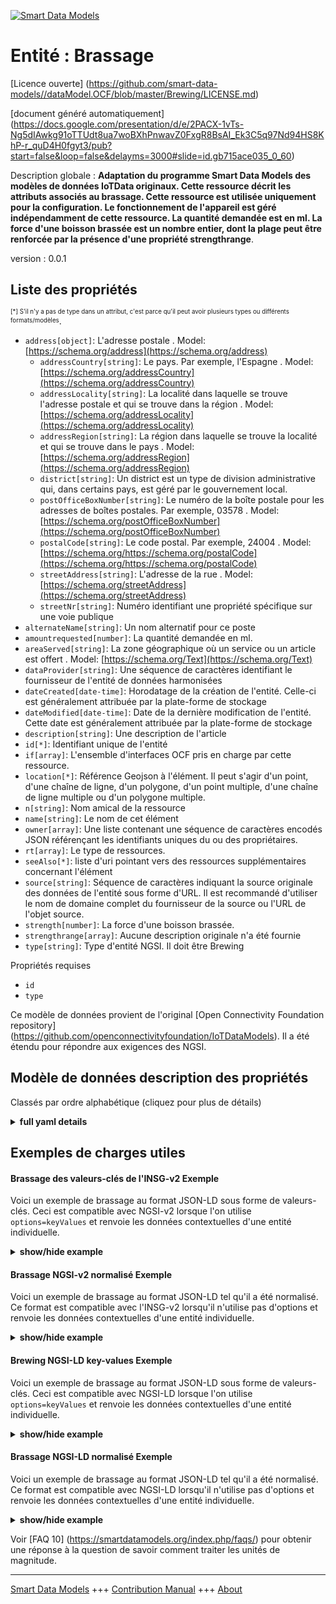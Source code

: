 <!-- 10-Header -->  
[![Smart Data Models](https://smartdatamodels.org/wp-content/uploads/2022/01/SmartDataModels_logo.png "Logo")](https://smartdatamodels.org)  
Entité : Brassage  
=================<!-- /10-Header -->  
<!-- 15-License -->  
[Licence ouverte] (https://github.com/smart-data-models//dataModel.OCF/blob/master/Brewing/LICENSE.md)  
[document généré automatiquement] (https://docs.google.com/presentation/d/e/2PACX-1vTs-Ng5dIAwkg91oTTUdt8ua7woBXhPnwavZ0FxgR8BsAI_Ek3C5q97Nd94HS8KhP-r_quD4H0fgyt3/pub?start=false&loop=false&delayms=3000#slide=id.gb715ace035_0_60)  
<!-- /15-License -->  
<!-- 20-Description -->  
Description globale : **Adaptation du programme Smart Data Models des modèles de données IoTData originaux. Cette ressource décrit les attributs associés au brassage. Cette ressource est utilisée uniquement pour la configuration. Le fonctionnement de l'appareil est géré indépendamment de cette ressource. La quantité demandée est en ml. La force d'une boisson brassée est un nombre entier, dont la plage peut être renforcée par la présence d'une propriété strengthrange**.  
version : 0.0.1  
<!-- /20-Description -->  
<!-- 30-PropertiesList -->  

## Liste des propriétés  

<sup><sub>[*] S'il n'y a pas de type dans un attribut, c'est parce qu'il peut avoir plusieurs types ou différents formats/modèles</sub></sup>.  
- `address[object]`: L'adresse postale  . Model: [https://schema.org/address](https://schema.org/address)	- `addressCountry[string]`: Le pays. Par exemple, l'Espagne  . Model: [https://schema.org/addressCountry](https://schema.org/addressCountry)  
	- `addressLocality[string]`: La localité dans laquelle se trouve l'adresse postale et qui se trouve dans la région  . Model: [https://schema.org/addressLocality](https://schema.org/addressLocality)  
	- `addressRegion[string]`: La région dans laquelle se trouve la localité et qui se trouve dans le pays  . Model: [https://schema.org/addressRegion](https://schema.org/addressRegion)  
	- `district[string]`: Un district est un type de division administrative qui, dans certains pays, est géré par le gouvernement local.    
	- `postOfficeBoxNumber[string]`: Le numéro de la boîte postale pour les adresses de boîtes postales. Par exemple, 03578  . Model: [https://schema.org/postOfficeBoxNumber](https://schema.org/postOfficeBoxNumber)  
	- `postalCode[string]`: Le code postal. Par exemple, 24004  . Model: [https://schema.org/https://schema.org/postalCode](https://schema.org/https://schema.org/postalCode)  
	- `streetAddress[string]`: L'adresse de la rue  . Model: [https://schema.org/streetAddress](https://schema.org/streetAddress)  
	- `streetNr[string]`: Numéro identifiant une propriété spécifique sur une voie publique    
- `alternateName[string]`: Un nom alternatif pour ce poste  - `amountrequested[number]`: La quantité demandée en ml.  - `areaServed[string]`: La zone géographique où un service ou un article est offert  . Model: [https://schema.org/Text](https://schema.org/Text)- `dataProvider[string]`: Une séquence de caractères identifiant le fournisseur de l'entité de données harmonisées  - `dateCreated[date-time]`: Horodatage de la création de l'entité. Celle-ci est généralement attribuée par la plate-forme de stockage  - `dateModified[date-time]`: Date de la dernière modification de l'entité. Cette date est généralement attribuée par la plate-forme de stockage  - `description[string]`: Une description de l'article  - `id[*]`: Identifiant unique de l'entité  - `if[array]`: L'ensemble d'interfaces OCF pris en charge par cette ressource.  - `location[*]`: Référence Geojson à l'élément. Il peut s'agir d'un point, d'une chaîne de ligne, d'un polygone, d'un point multiple, d'une chaîne de ligne multiple ou d'un polygone multiple.  - `n[string]`: Nom amical de la ressource  - `name[string]`: Le nom de cet élément  - `owner[array]`: Une liste contenant une séquence de caractères encodés JSON référençant les identifiants uniques du ou des propriétaires.  - `rt[array]`: Le type de ressources.  - `seeAlso[*]`: liste d'uri pointant vers des ressources supplémentaires concernant l'élément  - `source[string]`: Séquence de caractères indiquant la source originale des données de l'entité sous forme d'URL. Il est recommandé d'utiliser le nom de domaine complet du fournisseur de la source ou l'URL de l'objet source.  - `strength[number]`: La force d'une boisson brassée.  - `strengthrange[array]`: Aucune description originale n'a été fournie  - `type[string]`: Type d'entité NGSI. Il doit être Brewing  <!-- /30-PropertiesList -->  
<!-- 35-RequiredProperties -->  
Propriétés requises  
- `id`  - `type`  <!-- /35-RequiredProperties -->  
<!-- 40-RequiredProperties -->  
Ce modèle de données provient de l'original [Open Connectivity Foundation repository] (https://github.com/openconnectivityfoundation/IoTDataModels). Il a été étendu pour répondre aux exigences des NGSI.  
<!-- /40-RequiredProperties -->  
<!-- 50-DataModelHeader -->  
## Modèle de données description des propriétés  
Classés par ordre alphabétique (cliquez pour plus de détails)  
<!-- /50-DataModelHeader -->  
<!-- 60-ModelYaml -->  
<details><summary><strong>full yaml details</strong></summary>    
```yaml  
Brewing:    
  description: 'Smart Data Models Program adaptation of the original IoTData data Models. This Resource describes the attributes associated with brewing. This resource is used for configuration only. The Operation of the Device is handled independently of this Resource. The amount requested is in ml. The strength of a brewed drink is an integer, the range of which may be enforced by the presence of a strengthrange Property.'    
  properties:    
    address:    
      description: The mailing address    
      properties:    
        addressCountry:    
          description: 'The country. For example, Spain'    
          type: string    
          x-ngsi:    
            model: https://schema.org/addressCountry    
            type: Property    
        addressLocality:    
          description: 'The locality in which the street address is, and which is in the region'    
          type: string    
          x-ngsi:    
            model: https://schema.org/addressLocality    
            type: Property    
        addressRegion:    
          description: 'The region in which the locality is, and which is in the country'    
          type: string    
          x-ngsi:    
            model: https://schema.org/addressRegion    
            type: Property    
        district:    
          description: 'A district is a type of administrative division that, in some countries, is managed by the local government'    
          type: string    
          x-ngsi:    
            type: Property    
        postOfficeBoxNumber:    
          description: 'The post office box number for PO box addresses. For example, 03578'    
          type: string    
          x-ngsi:    
            model: https://schema.org/postOfficeBoxNumber    
            type: Property    
        postalCode:    
          description: 'The postal code. For example, 24004'    
          type: string    
          x-ngsi:    
            model: https://schema.org/https://schema.org/postalCode    
            type: Property    
        streetAddress:    
          description: The street address    
          type: string    
          x-ngsi:    
            model: https://schema.org/streetAddress    
            type: Property    
        streetNr:    
          description: Number identifying a specific property on a public street    
          type: string    
          x-ngsi:    
            type: Property    
      type: object    
      x-ngsi:    
        model: https://schema.org/address    
        type: Property    
    alternateName:    
      description: An alternative name for this item    
      type: string    
      x-ngsi:    
        type: Property    
    amountrequested:    
      description: The amount requested in ml.    
      type: number    
      x-ngsi:    
        type: Property    
    areaServed:    
      description: The geographic area where a service or offered item is provided    
      type: string    
      x-ngsi:    
        model: https://schema.org/Text    
        type: Property    
    dataProvider:    
      description: A sequence of characters identifying the provider of the harmonised data entity    
      type: string    
      x-ngsi:    
        type: Property    
    dateCreated:    
      description: Entity creation timestamp. This will usually be allocated by the storage platform    
      format: date-time    
      type: string    
      x-ngsi:    
        type: Property    
    dateModified:    
      description: Timestamp of the last modification of the entity. This will usually be allocated by the storage platform    
      format: date-time    
      type: string    
      x-ngsi:    
        type: Property    
    description:    
      description: A description of this item    
      type: string    
      x-ngsi:    
        type: Property    
    id:    
      anyOf:    
        - description: Identifier format of any NGSI entity    
          maxLength: 256    
          minLength: 1    
          pattern: ^[\w\-\.\{\}\$\+\*\[\]`|~^@!,:\\]+$    
          type: string    
          x-ngsi:    
            type: Property    
        - description: Identifier format of any NGSI entity    
          format: uri    
          type: string    
          x-ngsi:    
            type: Property    
      description: Unique identifier of the entity    
      x-ngsi:    
        type: Property    
    if:    
      description: The OCF Interface set supported by this Resource.    
      items:    
        enum:    
          - oic.if.rw    
          - oic.if.baseline    
        type: string    
      minItems: 2    
      readOnly: true    
      type: array    
      uniqueItems: true    
      x-ngsi:    
        type: Property    
    location:    
      description: 'Geojson reference to the item. It can be Point, LineString, Polygon, MultiPoint, MultiLineString or MultiPolygon'    
      oneOf:    
        - description: Geojson reference to the item. Point    
          properties:    
            bbox:    
              items:    
                type: number    
              minItems: 4    
              type: array    
            coordinates:    
              items:    
                type: number    
              minItems: 2    
              type: array    
            type:    
              enum:    
                - Point    
              type: string    
          required:    
            - type    
            - coordinates    
          title: GeoJSON Point    
          type: object    
          x-ngsi:    
            type: GeoProperty    
        - description: Geojson reference to the item. LineString    
          properties:    
            bbox:    
              items:    
                type: number    
              minItems: 4    
              type: array    
            coordinates:    
              items:    
                items:    
                  type: number    
                minItems: 2    
                type: array    
              minItems: 2    
              type: array    
            type:    
              enum:    
                - LineString    
              type: string    
          required:    
            - type    
            - coordinates    
          title: GeoJSON LineString    
          type: object    
          x-ngsi:    
            type: GeoProperty    
        - description: Geojson reference to the item. Polygon    
          properties:    
            bbox:    
              items:    
                type: number    
              minItems: 4    
              type: array    
            coordinates:    
              items:    
                items:    
                  items:    
                    type: number    
                  minItems: 2    
                  type: array    
                minItems: 4    
                type: array    
              type: array    
            type:    
              enum:    
                - Polygon    
              type: string    
          required:    
            - type    
            - coordinates    
          title: GeoJSON Polygon    
          type: object    
          x-ngsi:    
            type: GeoProperty    
        - description: Geojson reference to the item. MultiPoint    
          properties:    
            bbox:    
              items:    
                type: number    
              minItems: 4    
              type: array    
            coordinates:    
              items:    
                items:    
                  type: number    
                minItems: 2    
                type: array    
              type: array    
            type:    
              enum:    
                - MultiPoint    
              type: string    
          required:    
            - type    
            - coordinates    
          title: GeoJSON MultiPoint    
          type: object    
          x-ngsi:    
            type: GeoProperty    
        - description: Geojson reference to the item. MultiLineString    
          properties:    
            bbox:    
              items:    
                type: number    
              minItems: 4    
              type: array    
            coordinates:    
              items:    
                items:    
                  items:    
                    type: number    
                  minItems: 2    
                  type: array    
                minItems: 2    
                type: array    
              type: array    
            type:    
              enum:    
                - MultiLineString    
              type: string    
          required:    
            - type    
            - coordinates    
          title: GeoJSON MultiLineString    
          type: object    
          x-ngsi:    
            type: GeoProperty    
        - description: Geojson reference to the item. MultiLineString    
          properties:    
            bbox:    
              items:    
                type: number    
              minItems: 4    
              type: array    
            coordinates:    
              items:    
                items:    
                  items:    
                    items:    
                      type: number    
                    minItems: 2    
                    type: array    
                  minItems: 4    
                  type: array    
                type: array    
              type: array    
            type:    
              enum:    
                - MultiPolygon    
              type: string    
          required:    
            - type    
            - coordinates    
          title: GeoJSON MultiPolygon    
          type: object    
          x-ngsi:    
            type: GeoProperty    
      x-ngsi:    
        type: GeoProperty    
    n:    
      description: Friendly name of the Resource    
      maxLength: 64    
      readOnly: true    
      type: string    
      x-ngsi:    
        type: Property    
    name:    
      description: The name of this item    
      type: string    
      x-ngsi:    
        type: Property    
    owner:    
      description: A List containing a JSON encoded sequence of characters referencing the unique Ids of the owner(s)    
      items:    
        anyOf:    
          - description: Identifier format of any NGSI entity    
            maxLength: 256    
            minLength: 1    
            pattern: ^[\w\-\.\{\}\$\+\*\[\]`|~^@!,:\\]+$    
            type: string    
            x-ngsi:    
              type: Property    
          - description: Identifier format of any NGSI entity    
            format: uri    
            type: string    
            x-ngsi:    
              type: Property    
        description: Unique identifier of the entity    
        x-ngsi:    
          type: Property    
      type: array    
      x-ngsi:    
        type: Property    
    rt:    
      description: The Resource Type.    
      items:    
        enum:    
          - oic.r.brewing    
        maxLength: 64    
        type: string    
      minItems: 1    
      readOnly: true    
      type: array    
      uniqueItems: true    
      x-ngsi:    
        type: Property    
    seeAlso:    
      description: list of uri pointing to additional resources about the item    
      oneOf:    
        - items:    
            format: uri    
            type: string    
          minItems: 1    
          type: array    
        - format: uri    
          type: string    
      x-ngsi:    
        type: Property    
    source:    
      description: 'A sequence of characters giving the original source of the entity data as a URL. Recommended to be the fully qualified domain name of the source provider, or the URL to the source object'    
      type: string    
      x-ngsi:    
        type: Property    
    strength:    
      description: The strength of a brewed drink.    
      type: number    
      x-ngsi:    
        type: Property    
    strengthrange:    
      description: No original description has been provided    
      items:    
        type: integer    
      maxItems: 2    
      minItems: 2    
      readOnly: true    
      type: array    
      x-ngsi:    
        type: Property    
    type:    
      description: NGSI entity type. It has to be Brewing    
      enum:    
        - Brewing    
      type: string    
      x-ngsi:    
        type: Property    
  required:    
    - id    
    - type    
  type: object    
  x-derived-from: https://github.com/OpenInterConnect/IoTDataModels/blob/master/BrewingResURI.swagger.json    
  x-disclaimer: 'Redistribution and use in source and binary forms, with or without modification, are permitted  provided that the license conditions are met. Copyleft (c) 2022 Contributors to Smart Data Models Program'    
  x-license-url: https://github.com/smart-data-models/dataModel.OCF/blob/master/Brewing/LICENSE.md    
  x-model-schema: https://smart-data-models.github.io/dataModel.IoTDataModels/Brewing/schema.json    
  x-model-tags: OCF    
  x-version: 0.0.1    
```  
</details>    
<!-- /60-ModelYaml -->  
<!-- 70-MiddleNotes -->  
<!-- /70-MiddleNotes -->  
<!-- 80-Examples -->  
## Exemples de charges utiles  
#### Brassage des valeurs-clés de l'INSG-v2 Exemple  
Voici un exemple de brassage au format JSON-LD sous forme de valeurs-clés. Ceci est compatible avec NGSI-v2 lorsque l'on utilise `options=keyValues` et renvoie les données contextuelles d'une entité individuelle.  
<details><summary><strong>show/hide example</strong></summary>    
```json  
{  
    "id": "urn:ngsi-ld:Brewing:id:KDFR:89676246",  
    "dateCreated": "1992-05-27T01:18:11Z",  
    "dateModified": "2005-10-21T21:45:17Z",  
    "source": "Level region position doctor course baby. Ins",  
    "name": "Coach that contain anything. General degree development share budget no rest.",  
    "alternateName": "Blue call else. Common exist gas meet remember practice. Current consider great oft",  
    "description": "Three leave one ",  
    "dataProvider": "Such line indicate name spring sound owner. Democrat serve require race easy. Forward despite almost degree writer I.",  
    "owner": [  
        "urn:ngsi-ld:Brewing:items:TGFP:59470885",  
        "urn:ngsi-ld:Brewing:items:VWXB:85884090"  
    ],  
    "seeAlso": [  
        "urn:ngsi-ld:Brewing:items:NZZV:04049473"  
    ],  
    "location": {  
        "type": "Point",  
        "coordinates": [  
            -49.2406165,  
            12.948621  
        ]  
    },  
    "address": {  
        "streetAddress": "Soldier born travel must. Despite rich shake record story. Reduce arm pull.",  
        "addressLocality": "Capital whose task task sometimes",  
        "addressRegion": "Blood machine feeling. Population store look safe environment toward.",  
        "addressCountry": "Increase others try trip kind. Are",  
        "postalCode": "Term material week gun understand ",  
        "postOfficeBoxNumber": "West song expect hope hit. Sense even soon build great large nation. Necessary method side take member increase owner may.",  
        "streetNr": "Own trade already read. Until wo",  
        "district": "Focus area"  
    },  
    "areaServed": "Station language team argue. Conference member media security cultural shoulder data. Region your exactly scene three or",  
    "rt": [  
        "oic.r.brewing"  
    ],  
    "strength": 864,  
    "amountrequested": 864,  
    "strengthrange": [  
        864,  
        864  
    ],  
    "n": "American whole magazine truth stop whose. On traditional ",  
    "if": [  
        "oic.if.rw",  
        "oic.if.baseline"  
    ],  
    "type": "Brewing"  
}  
```  
</details>  
#### Brassage NGSI-v2 normalisé Exemple  
Voici un exemple de brassage au format JSON-LD tel qu'il a été normalisé. Ce format est compatible avec l'INSG-v2 lorsqu'il n'utilise pas d'options et renvoie les données contextuelles d'une entité individuelle.  
<details><summary><strong>show/hide example</strong></summary>    
```json  
{  
    "id": "urn:ngsi-ld:Brewing:id:KDFR:89676246",  
    "dateCreated": {  
        "type": "DateTime",  
        "value": "1992-05-27T01:18:11Z"  
    },  
    "dateModified": {  
        "type": "DateTime",  
        "value": "2005-10-21T21:45:17Z"  
    },  
    "source": {  
        "type": "Text",  
        "value": "Level region position doctor course baby. Ins"  
    },  
    "name": {  
        "type": "Text",  
        "value": "Coach that contain anything. General degree development share budget no rest."  
    },  
    "alternateName": {  
        "type": "Text",  
        "value": "Blue call else. Common exist gas meet remember practice. Current consider great oft"  
    },  
    "description": {  
        "type": "Text",  
        "value": "Three leave one "  
    },  
    "dataProvider": {  
        "type": "Text",  
        "value": "Such line indicate name spring sound owner. Democrat serve require race easy. Forward despite almost degree writer I."  
    },  
    "owner": {  
        "type": "StructuredValue",  
        "value": [  
            "urn:ngsi-ld:Brewing:items:TGFP:59470885",  
            "urn:ngsi-ld:Brewing:items:VWXB:85884090"  
        ]  
    },  
    "seeAlso": {  
        "type": "StructuredValue",  
        "value": [  
            "urn:ngsi-ld:Brewing:items:NZZV:04049473"  
        ]  
    },  
    "location": {  
        "type": "geo:json",  
        "value": {  
            "type": "Point",  
            "coordinates": [  
                -49.2406165,  
                12.948621  
            ]  
        }  
    },  
    "address": {  
        "type": "StructuredValue",  
        "value": {  
            "streetAddress": "Soldier born travel must. Despite rich shake record story. Reduce arm pull.",  
            "addressLocality": "Capital whose task task sometimes",  
            "addressRegion": "Blood machine feeling. Population store look safe environment toward.",  
            "addressCountry": "Increase others try trip kind. Are",  
            "postalCode": "Term material week gun understand ",  
            "postOfficeBoxNumber": "West song expect hope hit. Sense even soon build great large nation. Necessary method side take member increase owner may.",  
            "streetNr": "Own trade already read. Until wo",  
            "district": "Focus area"  
        }  
    },  
    "areaServed": {  
        "type": "Text",  
        "value": "Station language team argue. Conference member media security cultural shoulder data. Region your exactly scene three or"  
    },  
    "rt": {  
        "type": "StructuredValue",  
        "value": [  
            "oic.r.brewing"  
        ]  
    },  
    "strength": {  
        "type": "Number",  
        "value": 864  
    },  
    "amountrequested": {  
        "type": "Number",  
        "value": 864  
    },  
    "strengthrange": {  
        "type": "StructuredValue",  
        "value": [  
            864,  
            864  
        ]  
    },  
    "n": {  
        "type": "Text",  
        "value": "American whole magazine truth stop whose. On traditional "  
    },  
    "if": {  
        "type": "StructuredValue",  
        "value": [  
            "oic.if.rw",  
            "oic.if.baseline"  
        ]  
    },  
    "type": "Brewing"  
}  
```  
</details>  
#### Brewing NGSI-LD key-values Exemple  
Voici un exemple de brassage au format JSON-LD sous forme de valeurs-clés. Ceci est compatible avec NGSI-LD lorsque l'on utilise `options=keyValues` et renvoie les données contextuelles d'une entité individuelle.  
<details><summary><strong>show/hide example</strong></summary>    
```json  
{  
    "id": "urn:ngsi-ld:Brewing:id:KDFR:89676246",  
    "dateCreated": "1992-05-27T01:18:11Z",  
    "dateModified": "2005-10-21T21:45:17Z",  
    "source": "Level region position doctor course baby. Ins",  
    "name": "Coach that contain anything. General degree development share budget no rest.",  
    "alternateName": "Blue call else. Common exist gas meet remember practice. Current consider great oft",  
    "description": "Three leave one ",  
    "dataProvider": "Such line indicate name spring sound owner. Democrat serve require race easy. Forward despite almost degree writer I.",  
    "owner": [  
        "urn:ngsi-ld:Brewing:items:TGFP:59470885",  
        "urn:ngsi-ld:Brewing:items:VWXB:85884090"  
    ],  
    "seeAlso": [  
        "urn:ngsi-ld:Brewing:items:NZZV:04049473"  
    ],  
    "location": {  
        "type": "Point",  
        "coordinates": [  
            -49.2406165,  
            12.948621  
        ]  
    },  
    "address": {  
        "streetAddress": "Soldier born travel must. Despite rich shake record story. Reduce arm pull.",  
        "addressLocality": "Capital whose task task sometimes",  
        "addressRegion": "Blood machine feeling. Population store look safe environment toward.",  
        "addressCountry": "Increase others try trip kind. Are",  
        "postalCode": "Term material week gun understand ",  
        "postOfficeBoxNumber": "West song expect hope hit. Sense even soon build great large nation. Necessary method side take member increase owner may.",  
        "streetNr": "Own trade already read. Until wo",  
        "district": "Focus area"  
    },  
    "areaServed": "Station language team argue. Conference member media security cultural shoulder data. Region your exactly scene three or",  
    "rt": [  
        "oic.r.brewing"  
    ],  
    "strength": 864,  
    "amountrequested": 864,  
    "strengthrange": [  
        864,  
        864  
    ],  
    "n": "American whole magazine truth stop whose. On traditional ",  
    "if": [  
        "oic.if.rw",  
        "oic.if.baseline"  
    ],  
    "type": "Brewing",  
    "@context": [  
        "https://smartdatamodels.org/context.jsonld"  
    ]  
}  
```  
</details>  
#### Brassage NGSI-LD normalisé Exemple  
Voici un exemple de brassage au format JSON-LD tel qu'il a été normalisé. Ce format est compatible avec NGSI-LD lorsqu'il n'utilise pas d'options et renvoie les données contextuelles d'une entité individuelle.  
<details><summary><strong>show/hide example</strong></summary>    
```json  
{  
    "id": "urn:ngsi-ld:Brewing:id:KDFR:89676246",  
    "dateCreated": {  
        "type": "Property",  
        "value": {  
            "@type": "DateTime",  
            "@value": "1992-05-27T01:18:11Z"  
        }  
    },  
    "dateModified": {  
        "type": "Property",  
        "value": {  
            "@type": "DateTime",  
            "@value": "2005-10-21T21:45:17Z"  
        }  
    },  
    "source": {  
        "type": "Property",  
        "value": "Level region position doctor course baby. Ins"  
    },  
    "name": {  
        "type": "Property",  
        "value": "Coach that contain anything. General degree development share budget no rest."  
    },  
    "alternateName": {  
        "type": "Property",  
        "value": "Blue call else. Common exist gas meet remember practice. Current consider great oft"  
    },  
    "description": {  
        "type": "Property",  
        "value": "Three leave one "  
    },  
    "dataProvider": {  
        "type": "Property",  
        "value": "Such line indicate name spring sound owner. Democrat serve require race easy. Forward despite almost degree writer I."  
    },  
    "owner": {  
        "type": "Property",  
        "value": [  
            "urn:ngsi-ld:Brewing:items:TGFP:59470885",  
            "urn:ngsi-ld:Brewing:items:VWXB:85884090"  
        ]  
    },  
    "seeAlso": {  
        "type": "Property",  
        "value": [  
            "urn:ngsi-ld:Brewing:items:NZZV:04049473"  
        ]  
    },  
    "location": {  
        "type": "GeoProperty",  
        "value": {  
            "type": "Point",  
            "coordinates": [  
                -49.2406165,  
                12.948621  
            ]  
        }  
    },  
    "address": {  
        "type": "Property",  
        "value": {  
            "streetAddress": "Soldier born travel must. Despite rich shake record story. Reduce arm pull.",  
            "addressLocality": "Capital whose task task sometimes",  
            "addressRegion": "Blood machine feeling. Population store look safe environment toward.",  
            "addressCountry": "Increase others try trip kind. Are",  
            "postalCode": "Term material week gun understand ",  
            "postOfficeBoxNumber": "West song expect hope hit. Sense even soon build great large nation. Necessary method side take member increase owner may.",  
            "streetNr": "Own trade already read. Until wo",  
            "district": "Focus area"  
        }  
    },  
    "areaServed": {  
        "type": "Property",  
        "value": "Station language team argue. Conference member media security cultural shoulder data. Region your exactly scene three or"  
    },  
    "rt": {  
        "type": "Property",  
        "value": [  
            "oic.r.brewing"  
        ]  
    },  
    "strength": {  
        "type": "Property",  
        "value": 864  
    },  
    "amountrequested": {  
        "type": "Property",  
        "value": 864  
    },  
    "strengthrange": {  
        "type": "Property",  
        "value": [  
            864,  
            864  
        ]  
    },  
    "n": {  
        "type": "Property",  
        "value": "American whole magazine truth stop whose. On traditional "  
    },  
    "if": {  
        "type": "Property",  
        "value": [  
            "oic.if.rw",  
            "oic.if.baseline"  
        ]  
    },  
    "type": "Brewing",  
    "@context": [  
        "https://smartdatamodels.org/context.jsonld"  
    ]  
}  
```  
</details><!-- /80-Examples -->  
<!-- 90-FooterNotes -->  
<!-- /90-FooterNotes -->  
<!-- 95-Units -->  
Voir [FAQ 10] (https://smartdatamodels.org/index.php/faqs/) pour obtenir une réponse à la question de savoir comment traiter les unités de magnitude.  
<!-- /95-Units -->  
<!-- 97-LastFooter -->  
---  
[Smart Data Models](https://smartdatamodels.org) +++ [Contribution Manual](https://bit.ly/contribution_manual) +++ [About](https://bit.ly/Introduction_SDM)<!-- /97-LastFooter -->  
